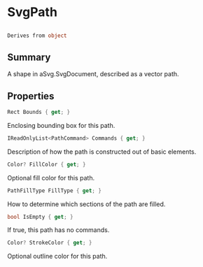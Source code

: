 # SvgPath

## 
```c#
Derives from object
```

## Summary

A shape in aSvg.SvgDocument, described as a vector path.
## Properties

```c#
Rect Bounds { get; } 
```
Enclosing bounding box for this path.
```c#
IReadOnlyList<PathCommand> Commands { get; } 
```
Description of how the path is constructed out of basic elements.
```c#
Color? FillColor { get; } 
```
Optional fill color for this path.
```c#
PathFillType FillType { get; } 
```
How to determine which sections of the path are filled.
```c#
bool IsEmpty { get; } 
```
If true, this path has no commands.
```c#
Color? StrokeColor { get; } 
```
Optional outline color for this path.
